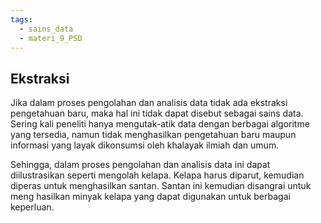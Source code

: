 ```yaml
---
tags:
  - sains_data
  - materi_9_PSD
---
```

## Ekstraksi

Jika dalam proses pengolahan dan analisis data tidak ada ekstraksi pengetahuan baru, maka hal ini tidak dapat disebut sebagai sains data. Sering kali peneliti hanya mengutak-atik data dengan berbagai algoritme yang tersedia, namun tidak menghasilkan pengetahuan baru maupun informasi yang layak dikonsumsi oleh khalayak ilmiah dan umum.

Sehingga, dalam proses pengolahan dan analisis data ini dapat diilustrasikan seperti mengolah kelapa. Kelapa harus diparut, kemudian diperas untuk menghasilkan santan. Santan ini kemudian disangrai untuk meng hasilkan minyak kelapa yang dapat digunakan untuk berbagai keperluan.